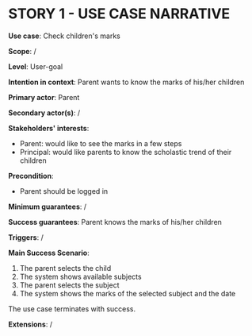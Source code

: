# STORY 1 - USE CASE NARRATIVE

<b>Use case</b>: Check children's marks 

<b>Scope</b>:  /   

<b>Level</b>: User-goal  

<b>Intention in context</b>: Parent wants to know the marks of his/her children

<b>Primary actor</b>: Parent  

<b>Secondary actor(s)</b>:  /  

<b>Stakeholders' interests</b>:  
	
* Parent: would like to see the marks in a few steps
* Principal: would like parents to know the scholastic trend of their children

<b>Precondition</b>:

* Parent should be logged in

<b>Minimum guarantees</b>:  /  

<b>Success guarantees</b>: Parent knows the marks of his/her children 

<b>Triggers</b>:  /  

<b>Main Success Scenario</b>:  

1. The parent selects the child
2. The system shows available subjects
3. The parent selects the subject
4. The system shows the marks of the selected subject and the date

The use case terminates with success.  

<b>Extensions</b>:  /
   



